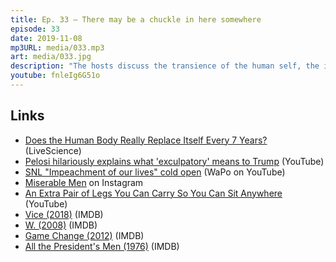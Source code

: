 ```yaml
---
title: Ep. 33 – There may be a chuckle in here somewhere
episode: 33
date: 2019-11-08
mp3URL: media/033.mp3
art: media/033.jpg
description: "The hosts discuss the transience of the human self, the impeachment hearings, shopping with their wives, Dennis' temporary garage, and political movies: Vice, W, Game Change, and All the President's Men."
youtube: fnleIg6G51o
---
```


## Links

- [Does the Human Body Really Replace Itself Every 7 Years?](https://www.livescience.com/33179-does-human-body-replace-cells-seven-years.html) (LiveScience)
- [Pelosi hilariously explains what 'exculpatory' means to Trump](https://www.youtube.com/watch?v=GSnqM3CfeAg) (YouTube)
- [SNL "Impeachment of our lives" cold open](https://www.youtube.com/watch?v=7hMd58G-k1k) (WaPo on YouTube)
- [Miserable Men](https://www.instagram.com/miserable_men/?hl=en) on Instagram
- [An Extra Pair of Legs You Can Carry So You Can Sit Anywhere](https://www.youtube.com/watch?v=RVgaRjhqFHs) (YouTube)
- [Vice (2018)](https://www.imdb.com/title/tt6266538/) (IMDB)
- [W. (2008)](https://www.imdb.com/title/tt1175491/) (IMDB)
- [Game Change (2012)](https://www.imdb.com/title/tt1848902/) (IMDB)
- [All the President's Men (1976)](https://www.imdb.com/title/tt0074119/) (IMDB)
